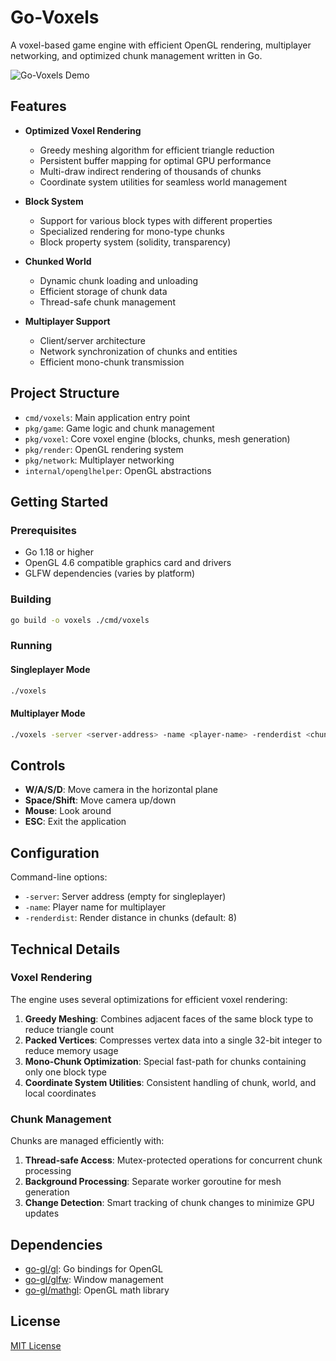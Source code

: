 # Go-Voxels

A voxel-based game engine with efficient OpenGL rendering, multiplayer networking, and optimized chunk management written in Go.

![Go-Voxels Demo](assets/images/demo.png)

## Features

- **Optimized Voxel Rendering**
  - Greedy meshing algorithm for efficient triangle reduction
  - Persistent buffer mapping for optimal GPU performance
  - Multi-draw indirect rendering of thousands of chunks
  - Coordinate system utilities for seamless world management

- **Block System**
  - Support for various block types with different properties
  - Specialized rendering for mono-type chunks
  - Block property system (solidity, transparency)

- **Chunked World**
  - Dynamic chunk loading and unloading
  - Efficient storage of chunk data
  - Thread-safe chunk management

- **Multiplayer Support**
  - Client/server architecture
  - Network synchronization of chunks and entities
  - Efficient mono-chunk transmission

## Project Structure

- `cmd/voxels`: Main application entry point
- `pkg/game`: Game logic and chunk management
- `pkg/voxel`: Core voxel engine (blocks, chunks, mesh generation)
- `pkg/render`: OpenGL rendering system
- `pkg/network`: Multiplayer networking
- `internal/openglhelper`: OpenGL abstractions

## Getting Started

### Prerequisites

- Go 1.18 or higher
- OpenGL 4.6 compatible graphics card and drivers
- GLFW dependencies (varies by platform)

### Building

```bash
go build -o voxels ./cmd/voxels
```

### Running

#### Singleplayer Mode
```bash
./voxels
```

#### Multiplayer Mode
```bash
./voxels -server <server-address> -name <player-name> -renderdist <chunk-render-distance>
```

## Controls

- **W/A/S/D**: Move camera in the horizontal plane
- **Space/Shift**: Move camera up/down
- **Mouse**: Look around
- **ESC**: Exit the application

## Configuration

Command-line options:
- `-server`: Server address (empty for singleplayer)
- `-name`: Player name for multiplayer
- `-renderdist`: Render distance in chunks (default: 8)

## Technical Details

### Voxel Rendering

The engine uses several optimizations for efficient voxel rendering:

1. **Greedy Meshing**: Combines adjacent faces of the same block type to reduce triangle count
2. **Packed Vertices**: Compresses vertex data into a single 32-bit integer to reduce memory usage
3. **Mono-Chunk Optimization**: Special fast-path for chunks containing only one block type
4. **Coordinate System Utilities**: Consistent handling of chunk, world, and local coordinates

### Chunk Management

Chunks are managed efficiently with:

1. **Thread-safe Access**: Mutex-protected operations for concurrent chunk processing
2. **Background Processing**: Separate worker goroutine for mesh generation
3. **Change Detection**: Smart tracking of chunk changes to minimize GPU updates

## Dependencies

- [go-gl/gl](https://github.com/go-gl/gl): Go bindings for OpenGL
- [go-gl/glfw](https://github.com/go-gl/glfw): Window management
- [go-gl/mathgl](https://github.com/go-gl/mathgl): OpenGL math library

## License

[MIT License](LICENSE) 